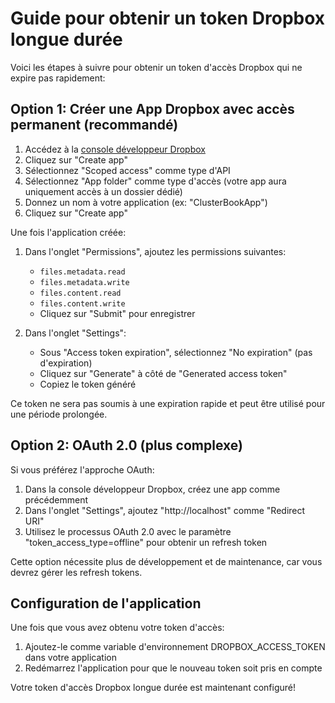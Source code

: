 # Guide pour obtenir un token Dropbox longue durée

Voici les étapes à suivre pour obtenir un token d'accès Dropbox qui ne expire pas rapidement:

## Option 1: Créer une App Dropbox avec accès permanent (recommandé)

1. Accédez à la [console développeur Dropbox](https://www.dropbox.com/developers/apps)
2. Cliquez sur "Create app"
3. Sélectionnez "Scoped access" comme type d'API
4. Sélectionnez "App folder" comme type d'accès (votre app aura uniquement accès à un dossier dédié)
5. Donnez un nom à votre application (ex: "ClusterBookApp")
6. Cliquez sur "Create app"

Une fois l'application créée:

1. Dans l'onglet "Permissions", ajoutez les permissions suivantes:
   - `files.metadata.read`
   - `files.metadata.write`
   - `files.content.read`
   - `files.content.write`
   - Cliquez sur "Submit" pour enregistrer

2. Dans l'onglet "Settings":
   - Sous "Access token expiration", sélectionnez "No expiration" (pas d'expiration)
   - Cliquez sur "Generate" à côté de "Generated access token"
   - Copiez le token généré

Ce token ne sera pas soumis à une expiration rapide et peut être utilisé pour une période prolongée.

## Option 2: OAuth 2.0 (plus complexe)

Si vous préférez l'approche OAuth:

1. Dans la console développeur Dropbox, créez une app comme précédemment
2. Dans l'onglet "Settings", ajoutez "http://localhost" comme "Redirect URI"
3. Utilisez le processus OAuth 2.0 avec le paramètre "token_access_type=offline" pour obtenir un refresh token

Cette option nécessite plus de développement et de maintenance, car vous devrez gérer les refresh tokens.

## Configuration de l'application

Une fois que vous avez obtenu votre token d'accès:

1. Ajoutez-le comme variable d'environnement DROPBOX_ACCESS_TOKEN dans votre application
2. Redémarrez l'application pour que le nouveau token soit pris en compte

Votre token d'accès Dropbox longue durée est maintenant configuré!